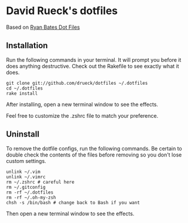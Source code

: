 # David Rueck's dotfiles

Based on [Ryan Bates Dot Files](https://github.com/ryanb/dotfiles)

## Installation

Run the following commands in your terminal. It will prompt you before it does anything destructive. Check out the Rakefile to see exactly what it does.

```terminal
git clone git://github.com/drueck/dotfiles ~/.dotfiles
cd ~/.dotfiles
rake install
```

After installing, open a new terminal window to see the effects.

Feel free to customize the .zshrc file to match your preference.

## Uninstall

To remove the dotfile configs, run the following commands. Be certain to double check the contents of the files before removing so you don't lose custom settings.

```
unlink ~/.vim
unlink ~/.vimrc
rm ~/.zshrc # careful here
rm ~/.gitconfig
rm -rf ~/.dotfiles
rm -rf ~/.oh-my-zsh
chsh -s /bin/bash # change back to Bash if you want
```

Then open a new terminal window to see the effects.
